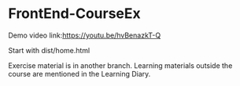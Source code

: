 # FrontEnd-CourseEx

Demo video link:https://youtu.be/hvBenazkT-Q

Start with dist/home.html

Exercise material is in another branch. Learning materials outside the course are mentioned in the Learning Diary.
